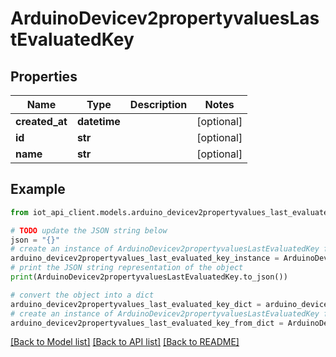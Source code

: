 # ArduinoDevicev2propertyvaluesLastEvaluatedKey


## Properties

Name | Type | Description | Notes
------------ | ------------- | ------------- | -------------
**created_at** | **datetime** |  | [optional] 
**id** | **str** |  | [optional] 
**name** | **str** |  | [optional] 

## Example

```python
from iot_api_client.models.arduino_devicev2propertyvalues_last_evaluated_key import ArduinoDevicev2propertyvaluesLastEvaluatedKey

# TODO update the JSON string below
json = "{}"
# create an instance of ArduinoDevicev2propertyvaluesLastEvaluatedKey from a JSON string
arduino_devicev2propertyvalues_last_evaluated_key_instance = ArduinoDevicev2propertyvaluesLastEvaluatedKey.from_json(json)
# print the JSON string representation of the object
print(ArduinoDevicev2propertyvaluesLastEvaluatedKey.to_json())

# convert the object into a dict
arduino_devicev2propertyvalues_last_evaluated_key_dict = arduino_devicev2propertyvalues_last_evaluated_key_instance.to_dict()
# create an instance of ArduinoDevicev2propertyvaluesLastEvaluatedKey from a dict
arduino_devicev2propertyvalues_last_evaluated_key_from_dict = ArduinoDevicev2propertyvaluesLastEvaluatedKey.from_dict(arduino_devicev2propertyvalues_last_evaluated_key_dict)
```
[[Back to Model list]](../README.md#documentation-for-models) [[Back to API list]](../README.md#documentation-for-api-endpoints) [[Back to README]](../README.md)


